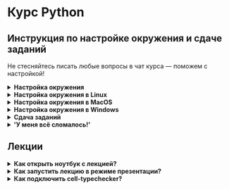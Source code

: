 # Курс Python

## Инструкция по настройке окружения и сдаче заданий

Не стесняйтесь писать любые вопросы в чат курса — поможем с настройкой!

<details><summary><b>Настройка окружения</b></summary>

### Регистрация
Для начала вам нужно зарегистрироваться на [python-math-cs.compscicenter.ru](https://python-math-cs.compscicenter.ru).

Если вы уже регистрировались в системе, можно просто нажать "Login".
Если вы не помните или не уверены, то можете попробовать зарегистрироваться, и в случае, если такой пользователь уже имеется, получите сообщение об ошибке: "Email has already been taken". В таком случае тоже смело жмите "Login".

Кодовое слово, необходимое при регистрации, смотрите в [lms](https://emkn.ru/courses/2022-spring/4.79-python_lang/about/)

<img src="https://gitlab.manytask.org/spbu-math-cs-python/spring-2022/-/raw/master/img/sign_in.jpg" width=800/>

Далее вы попадете на [gitlab.manytask.org](https://gitlab.manytask.org), где должны будете залогиниться, используя логин-пароль, который вы вводили в форму регистрации ранее.
Если вы проходили эту процедуру ранее и gitlab вас помнит, то этот шаг автоматически будет пропущен.

В итоге вы должны попасть на главную python-math-cs.compscicenter.ru, которая выглядит примерно так:

<img src="https://gitlab.manytask.org/spbu-math-cs-python/spring-2022/-/raw/master/img/web_interface.png" width=800/>

### Добавление ssh-ключа
C [главной страницы](https://python-math-cs.compscicenter.ru) нужно зайти в свой репозиторий (ссылка "MY REPO" кликабельна) и добавить публичный ssh-ключ в настройках профиля в gitlab.manytask.org.

</details>

<details><summary><b>Настройка окружения в Linux</b></summary>

#### Создание ssh-ключа
Можно почитать [туториал гитлаба](https://gitlab.manytask.org/help/ssh/README#gitlab-and-ssh-keys) о том как создать и добавить в аккаунт ssh ключ, а можно проследовать инструкции ниже. Если вы используете инструкцию гитлаба, не забудьте пройти также по ссылке [declare what host](https://gitlab.manytask.org/help/ssh/README#working-with-non-default-ssh-key-pair-paths), где описано как указать какой ключ использовать для подключения к гитлабу.

Если вы не делали по инструкции гитлаба:
- Воспользуйтесь `ssh-keygen` (возможно, вам придется поставить `openssh-client`), затем скопируйте **.pub** ключ:
```bash
# Если не стоит ssh-keygen (и у вас Debian/Ubuntu):
apt-get install openssh-client

# Создаем ключ:
ssh-keygen -t ed25519 -f ~/.ssh/manytask_ed25519
# Обратите внимание, что вы можете не указывать пароль для ключа,
# чтобы не приходилось его потом вводить на каждое действие c ключом
# Это стандартная практика, хотя и не очень безопасная

# Выводим содержимое **публичного** ключа в консоль:
cat ~/.ssh/manytask_ed25519.pub
# Его надо просто скопировать, как есть, включая подпись - обычно это "ваш-логин@имя-устройства"
# ВАЖНО! Публичным ключом можно делиться, приватным (то же имя, без .pub на конце) — никогда,
# иначе злоумышленник сможет представиться вами
```

<details><summary><a>Картинка</a></summary><img src="https://i.imgur.com/FMHgxsL.png" width=800/></details></br>

- Идете на [gitlab.manytask.org](https://gitlab.manytask.org)

- Жмете на иконку с вашим профилем в правом верхнем углу -> `Settings` -> слева жмете на `SSH keys`

- Вставляете ключ в формочку, жмете "Add key"

<details><summary><a>Картинка</a></summary><img src="https://i.imgur.com/CSPBoGp.png" width=800/></details></br>

- Cоздайте ssh-config c таким содержимым, чтобы при подключении
к `gitlab.manytask.org` использовался ваш новый ключ:
```bash
> cat ~/.ssh/config
Host gitlab.manytask.org
    IdentityFile ~/.ssh/manytask_ed25519
```

<details><summary><a>Как проверить себя?</a></summary></br>

Из консоли выполнить:
```bash
ssh git@gitlab.manytask.org
```

Вывод должен быть примерно таким:
```
PTY allocation request failed on channel 0
Welcome to GitLab, @hiverus!
Connection to gitlab.manytask.org closed.
```
</details>

Если что-то не получилось — обращайтесь в чатик.

#### Установка git

О том, что такое гит, и как вообще с ним и с Питоном работать, мы рассказывали во [втором семинаре 2021 года](https://tinyurl.com/PythonGit).

С некоторой вероятностью гит уже установлен, проверить можно так: `git --version`.

Если не установлен, и у вас Ubuntu/Debian, то всё просто:
```bash
sudo apt-get install git
```
Если у вас другой дистрибутив, то думается, вы и сами знаете, как в нем поставить пакет.

#### Клонирование и настройка репозитория

```bash
# Заходим в домашнюю директорию, где разместится репозиторий с задачами
> cd /home/`whoami`

# Клонируем себе репозиторий с задачками
git clone git@gitlab.manytask.org:spbu-math-cs-python/spring-2022.git

# Переходим в директорию с задачами
cd spring-2022
# Настраиваем гит так, чтобы он знал нас "в лицо"
git config --local user.name "<ваш логин с python-math-cs.compscicenter.ru>"
git config --local user.email "<ваш емейл с python-math-cs.compscicenter.ru>"

# Указываем, что отправлять решения нужно в ВАШ репозиторий на gitlab.manytask.org
git remote set-url --push origin git@gitlab.manytask.org:spbu-python-spring-2022/<ваш репозиторий>

# Например для логина sidor:
git remote set-url --push origin git@gitlab.manytask.org:spbu-math-cs-python/sidor

# Имя вашего репозитория доступно по ссылке "MY REPO"
```

#### Установка интерпретатора и доп. пакетов

Мы используем версию питона 3.9.7

- Поставьте [pyenv](https://github.com/pyenv/pyenv#installation)
```bash
curl -L https://github.com/pyenv/pyenv-installer/raw/master/bin/pyenv-installer | bash
```

Будет много текста, который, скорее всего, закончится
```
WARNING: seems you still have not added 'pyenv' to the load path.

# Load pyenv automatically by adding
# the following to ~/.bashrc:

export PATH="$HOME/.pyenv/bin:$PATH"
eval "$(pyenv init -)"
eval "$(pyenv virtualenv-init -)"
```

Если при попытке установить Питон вы получите ошибку в духе `bash: pyenv: command not found`, то нужно выполнить првую из команд, предлагаемых pyenv'ом, где задается PATH.

- Установите нужную версию питона
```bash
pyenv install 3.9.7
```
Если при установке возникают ошибки, то поставьте нужные пакеты в зависимости от вашего дистрибутива,
следуя [этой инструкции](https://github.com/pyenv/pyenv/wiki/Common-build-problems).
(Если под WSL не находится `llvm`, то можно взять `llvm-6.0-runtime llvm-6.0-dev`)

- Разверните виртуальное окружение с нужной версией питона в репозитории с задачами
```bash
cd <путь к склонированному репозиторию с задачами>
~/.pyenv/versions/3.9.7/bin/python -m venv mkn_env
```

- Активируйте виртуальное окружение (будет активным, пока не закроете консоль, либо не выполните `deactivate`)
```bash
source mkn_env/bin/activate
```

- Поставьте пакеты:
    * pytest для тестирования
    * flake8 для проверки на кодстайл
    * mypy для проверки типов
    * другие пакеты для задачек
```bash
# файл requirements.txt лежит в корне репозитория с задачками
(mkn_env)$ pip install --upgrade -r requirements.txt
```

- Проверьте версии:
```bash
(mkn_env)$ python --version
Python 3.9.7
(mkn_env)$ pytest --version
pytest 6.2.5
(mkn_env)$ flake8 --version
3.9.2 (mccabe: 0.6.1, pycodestyle: 2.7.0, pyflakes: 2.3.1) CPython 3.9.7 on Linux
(mkn_env)$ mypy --version
mypy 0.910
```

<details><summary><a>Картинка</a></summary><img src="https://i.imgur.com/hYZFUE7.png" width=800/></details></br>

#### Установка и настройка IDE

Мы рекомендуем вам воспользоваться [PyCharm](https://www.jetbrains.com/pycharm/download/).
Скачайте бесплатную Community-версию, установите и запустите.

- Создайте новый проект (Create new project)
- Укажите путь до репозитория с задачами (см. пункт "Клонирование и настройка репозитория")
- Разверните меню "Project interpreter", выберите "Existing interpreter"
- Укажите путь до установленного интерпретатора: `<директория с задачками>/mkn_env/bin/python`
- Подтвердите создание проекта
- [Опционально] Далее, при попытке воспользоваться дебаггером может быть необходимо зайти в Settings > Tools > Python Integrated Tools и поменять там Default Test Runner на pytest. Тогда при нажатии правой кнопкой мыши на директорию с задачей должен появиться пункт Debug 'pytest in \<folder name\>'.

</details>

<details><summary><b>Настройка окружения в MacOS</b></summary>

#### Создание ssh-ключа

В консоли воспользуйтесь `ssh-keygen`, затем копируйте **.pub** ключ:

```bash
# Создаем ключ:
> ssh-keygen -t ed25519 -f ~/.ssh/manytask_ed25519
# Обратите внимание, что вы можете не указывать пароль для ключа,
# чтобы не приходилось его потом вводить на каждое действие c ключом
# Это стандартная практика, хотя и не очень безопасная

# Выводим содержимое **публичного** ключа в консоль:
> cat ~/.ssh/manytask_ed25519.pub
# Его надо просто скопировать, как есть, включая подпись - обычно это "ваш-логин@имя-устройства"
# ВАЖНО! Публичным ключом можно делиться, приватным (то же имя, без .pub на конце) - никогда,
# иначе злоумышленник сможет представиться вами
```

<details><summary><a>Картинка</a></summary><img src="https://i.imgur.com/FMHgxsL.png" width=800/></details>

Идете на [gitlab.manytask.org](https://gitlab.manytask.org), находите в правом верхнем углу иконку с вашим профилем. Жмете на неё -> `Settings` -> слева жмете на `SSH keys`. Здесь вставляете ключ в формочку, жмете "Add key".
<details><summary><a>Картинка</a></summary><img src="https://i.imgur.com/CSPBoGp.png" width=800/></details>

Кроме этого, создайте ssh-config c таким содержимым, чтобы при подключении
к `gitlab.manytask.org` использовался ваш новый ключ:
```bash
> cat ~/.ssh/config
Host gitlab.manytask.org
    IdentityFile ~/.ssh/manytask_ed25519
```
Создать файл можно с помощью редактора `nano`, если он установлен
```bash
> nano ~/.ssh/config
```
затем нужно вставить в файл содержимое и нажать ctrl + O для сохранения и ctrl + X для выхода из редактора.

Либо с помощью команды
```bash
echo $'Host gitlab.manytask.org\n\tIdentityFile ~/.ssh/manytask_ed25519' > ~/.ssh/config
```

<details><summary><a>Полный процесс в консоли</a></summary><img src="https://i.imgur.com/LR6oDYQ.png" width=800/></details>

<details><summary><a>Как проверить себя?</a></summary>

Из консоли выполнить:
```bash
> ssh git@gitlab.manytask.org
```

Вывод должен быть примерно таким:
```
PTY allocation request failed on channel 0
Welcome to GitLab, @hiverus!
Connection to gitlab.manytask.org closed.
```

</details>

Если что-то не получилось — обращайтесь в чатик.

#### Установка git

О том, что такое гит, и как вообще с ним и с Питоном работать, мы рассказывали во [втором семинаре 2021 года](https://tinyurl.com/PythonGit).
```bash
# Пакеты стараемся ставить через brew — https://brew.sh
> brew install git
```

#### Клонирование и настройка репозитория

```bash
# Заходим в домашнюю директорию, где разместится репозиторий с задачами
> cd /Users/`whoami`

# Клонируем себе репозиторий с задачками
git clone git@gitlab.manytask.org:spbu-math-cs-python/spring-2022.git

# Переходим в директорию с задачами
cd spring-2022
# Настраиваем гит так, чтобы он знал нас "в лицо"
git config --local user.name "<ваш логин с python-math-cs.compscicenter.ru>"
git config --local user.email "<ваш емейл с python-math-cs.compscicenter.ru>"

# Указываем, что отправлять решения нужно в ВАШ репозиторий на gitlab.manytask.org
git remote set-url --push origin git@gitlab.manytask.org:spbu-python-spring-2022/<ваш репозиторий>

# Например для логина sidor:
git remote set-url --push origin git@gitlab.manytask.org:spbu-math-cs-python/sidor

# Имя вашего репозитория доступно по ссылке "MY REPO"
```

#### Установка интерпретатора и доппакетов

Мы используем версию питона 3.9.7

В консоли выполните:
```bash
# Устанаваливаем pyenv (менеджер версий питона)
> brew install pyenv

# Ставим нужную версию питона
> pyenv install 3.9.7
python-build: use openssl@1.1 from homebrew
python-build: use readline from homebrew
Installing Python-3.9.7...
python-build: use readline from homebrew
python-build: use zlib from xcode sdk
Installed Python-3.9.7 to /Users/ilariia/.pyenv/versions/3.9.7

# Устанаваливаем пакет для создания виртуального окужения
> brew install pyenv-virtualenv

# Создаем виртуальное окружение mkn_env с интерпретатором нужной версии
> pyenv virtualenv 3.9.7 mkn_env

# Ставим в виртуальное окружение пакеты, необходимые для курса
#   - mypy для проверки типов
#   - flake8 для проверки на кодстайл
#   - pytest для тестирования
#   - другие пакеты для задачек
> ~/.pyenv/versions/3.9.7/envs/mkn_env/bin/pip install --upgrade -r ~/<твой репозиторий>/requirements.txt

# Наш интерпретатор, который будем везде использовать
> ~/.pyenv/versions/3.9.7/envs/mkn_env/bin/python
Python 3.9.7 (default, Sep  2 2020, 19:52:21)
>>>

```

<details><summary><b>Apple silicon (!)</b></summary>
Если у вас устройство на `apple silicon m1`, то... удачи вам :3  
Мы НЕ гарантируем и не обещаем поддержку всего курса на такой архитектуре, но вы можете попробовать.

Вот один из способов установить необходимые пакеты —
Выполняем инструкцию выше, но вместо `pip install --upgrade` делаем следующее
```bash
# Устанавливаем компиляторы
> brew install openblas gfortran
> export OPENBLAS="$(brew --prefix openblas)"
# Отдельно ставим биндинговые пакеты
> pip install cython pybind11 pythran
# Ставим llvm, который нужен некоторым отдельным пакетам
> brew install llvm@11
> export LLVM_CONFIG="/opt/homebrew/Cellar/llvm@11/11.1.0_2/bin/llvm-config"

# Ставим отдельно llvmlite
> pip install llvmlite
# Самое весёлое - пробуем собрать себе капризные библиотеки (это может занять время)
> pip install --no-binary :all: --no-use-pep517 numpy==1.20.2
> pip install --no-binary :all: --no-use-pep517 scipy==1.7.1
> pip install --no-binary :all: --no-use-pep517 pandas==1.3.1

# Ну а теперь ставим всё остальное и молимся чтоб не упало
> pip install -r requirements.txt

>>>
```
(Проверьте, что тут версии такие же как и в `requirements.txt`)
</details>

#### Установка и настройка IDE

Мы рекомендуем вам воспользоваться [PyCharm](https://www.jetbrains.com/pycharm/download/).
Скачайте бесплатную Community-версию, установите и запустите.

- Создайте новый проект (Create new project)
- Укажите путь до репозитория с задачами (см. пункт "Клонирование и настройка репозитория")
- Разверните меню "Project interpreter", выберите "Existing interpreter"
- Пропишите путь к установленному интерпретатору
```bash
~/.pyenv/versions/3.9.7/envs/mkn_env/bin/python
```
- Подтвердите создание проекта

</details>
<details><summary><b>Настройка окружения в Windows</b></summary>

В Windows 10 появилась такая фича как WSL: Windows Subsystem for Linux,
с её помощью можно запускать Linux-приложения на Windows.
Мы рекомендуем воспользоваться ею, и в дальнейшем следовать инструкциям,
как будто бы у вас стоит операционная система Linux.

#### Как настроить WSL?
Оффициальная инструкция: https://docs.microsoft.com/ru-ru/windows/wsl/install-win10

Неоффициальная (с мышкой): https://www.windowscentral.com/install-windows-subsystem-linux-windows-10

При выборе операционной системы Linux берите Ubuntu.

Запустите установленную систему. При входе вы окажетесь в директории `/home/<username>`;
для того, чтобы иметь возможность работать с кодом из самой Windows (например, в PyCharm),
мы рекомендуем размещать директорию с задачами по адресу `"/mnt/c/Users/<username>/My Documents"`,
которая в самой Windows доступна по адресу `C:\Users\<username>\My Documents`.

Перейдите в указанную директорию:
```bash
cd "/mnt/c/Users/<username>/My Documents"
```
Переходите к инструкции про Linux.

</details>

<details><summary><b>Сдача заданий</b></summary>

### Получаем новые задания
Для получения новых заданий надо делать `git pull`. Для локального тестирования кода используется библиотека `pytest` (см. выше установку).

### Решаем задачу
Код относящийся к отдельной задаче находится в отдельной директории (`hello_world` и т.д.), нас будет интересовать её содержимое:
- условие задачи содержится в файле `README.md`
- заготовка в кодом задачи обычно лежит в файле с именем задачи `hello_world.py`
- публичные тесты к задаче находятся в файле `test_public.py`

<details><summary><a>Картинка</a></summary><img src="https://i.imgur.com/61R3a4q.png" width=800/></details>

Вам нужно дописать код в файл с именем задачи.

### Проверяем себя
Все действия нужно производить из консоли, аналогично тому, как вы ставили нужную версию питона

<details><summary><a>Linux/Windows</a></summary>

```bash
# Переходим в задачу
$ cd hello_world
# Пишем код в файле hello_world.py, реализовывая заданный интерфейс

$ source mkn_env/bin/activate   # активируем виртуальное окружение, если не активировано
(mkn_env)$ pytest hello_world/  # запуск тестов
(mkn_env)$ flake8 hello_world/  # запуск линтера и stylecheck'а
(mkn_env)$ pycodestyle hello_world/
(mkn_env)$ mypy hello_world/    # запуск typecheck'а
```
</details>

<details><summary><a>MacOS</a></summary>

```bash
> ~/.pyenv/versions/3.9.7/envs/shad_env/bin/pytest 01.1.PythonTools/hello_world/  # запуск тестов
> ~/.pyenv/versions/3.9.7/envs/shad_env/bin/flake8 01.1.PythonTools/hello_world/  # запуск линтера и stylecheck'а
> ~/.pyenv/versions/3.9.7/envs/shad_env/bin/mypy 01.1.PythonTools/hello_world/    # запуск typecheck'а
```

NB: Заметьте, что запуск происходит из **корня проекта**. Если хочется запускать из папки с задачей, то нужно **указать путь** до `setup.cfg` как аргумент для `pytest`/`flake8`/`mypy`.
</details>

<details><summary><a>PyCharm</a></summary>

Если вы хотите проверить себя и не заходить в консоль, можно обойтись и PyCharm'ом.
Чтобы проверить pytest, можно нажать правой кнопкой на директорию с задачей и выбрать "pytest in ...".

После запуска pytest появится отдельное меню Run в котором будет список запускаемых тестов.
Любой из них можно запустить/продебажить нажав правой кнопкой мыши на него.

NB: В PyCharm можно настроить автоматический запуск `pytest`/`flake8`/`mypy` по кнопке тестирования, предоставляем вам возможность настроить это под себя.

</details>


### Отправляем задачу в тестирующую систему
```bash
git add hello_world/hello_world.py
git commit -m 'Add hello world task'
git push origin master
```

Вы можете наблюдать за результатами тестирования на странице `CI/CD -> Jobs` в своём репозитории, выбираем задачу, жмем на иконку статуса.

Там можно увидеть статусы посылок и результаты тестирования.

Выглядит это обычно так:
- Информация о последнем коммите
- Тестируемая задача (может быть несколько в одном коммите)
- Проверка стиля (PEP8)
- Проверка типов (type hints)
- Поиск тестов
- Запуск тестов и их результат

<details><summary><a>Картинка</a></summary><img src="https://i.imgur.com/mgMXP1z.png" width=800/></details>

Каждая задача в рамках одной посылки проверяется отдельно,
и может быть засчитана отдельно в случае успешного прогона тестов.

Однако если хотя бы одна задача падает на тестах,
в интерфейсе гитлаба запуск будет считаться неудавшимся (failed).
Это нужно, чтобы понимать, когда нужно идти читать логи, а когда всё хорошо.
</details>


<details><summary><b>'У меня всё сломалось!'</b></summary>
В первую очередь стоит самостоятельно попробовать разобраться в причинах ошибки. Самые рабочие варианты:  

* 'метод пристального взгляда'
* google
* `FAQ.md`

(в файле `FAQ.md` содержатся решения для самых частых проблем)

Если же вышеописанные методы не помогают - чатик ждёт вашего вопроса!

-А что делать если вообще всё получается?  
-Отвечать на вопросы в чатике! Это очень ценно!   
</details>

## Лекции

<details><summary><b>Как открыть ноутбук с лекцией?</b></summary>

После того, как вы настроили окружение
по [инструкции](https://gitlab.manytask.org/spbu-math-cs-python/spring-2022/blob/master/README.md):

```bash
# Устанавливаем jupyter
~$ ~/.pyenv/versions/3.9.7/envs/mkn_env/bin/pip install jupyter==1.0.0

# Запускаем jupyter
$ ~/.pyenv/versions/3.9.7/envs/mkn_env/bin/jupyter notebook
```
</details>

<details><summary><b>Как запустить лекцию в режиме презентации?</b></summary>

```bash
# Устанавливаем RISE
~$ ~/.pyenv/versions/3.9.7/envs/mkn_env/bin/pip install rise==5.6.1
```

В jupyter notebook появится кнопка "Enter/Exit RISE Slideshow"

</details>

<details><summary><b>Как подключить cell-typeсhecker?</b></summary>

```python
from IPython.core.magic import register_cell_magic


@register_cell_magic
def typecheck(line, cell):

    from mypy import api
    cell = '\n' + cell

    mypy_result = api.run(['-c', cell] + line.split())

    if mypy_result[0]:  # print mypy stdout
        print(mypy_result[0])

    if mypy_result[1]:  # print mypy stderr
        print(mypy_result[1])
```

```bash
# Дописываем код выше в файл typecheck.py
$ nano ~/.ipython/profile_default/startup/typecheck.py

# Перезапускаем jupyter
~/.pyenv/versions/3.9.7/envs/mkn_env/bin/jupyter notebook
```

Для проверки типов добавить строчку `%%typecheck` в тестируемой ячейке.  
Для применения `mypy` ко всем запускаемым ячейкам можно использовать [Nb Mypy](https://pypi.org/project/nb-mypy/).
</details>
